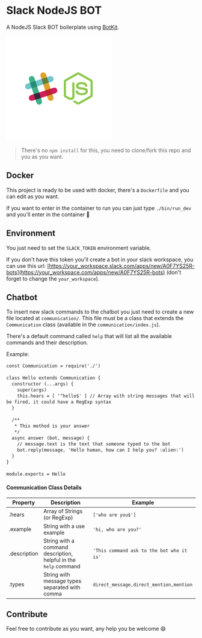 # Slack NodeJS BOT

A NodeJS Slack BOT boilerplate using [BotKit](https://github.com/howdyai/botkit).

![Slack and NodeJS logos](slack-nodejs.png)

> There's no `npm install` for this, you need to clone/fork this repo and you as you want.

## Docker

This project is ready to be used with docker, there's a `Dockerfile` and you can edit as you want.

If you want to enter in the container to run you can just type `./bin/run_dev` and you'll enter in the container :tada:

## Environment

You just need to set the `SLACK_TOKEN` environment variable.

If you don't have this token you'll create a bot in your slack workspace, you can use this url:  [https://your_workspace.slack.com/apps/new/A0F7YS25R-bots](https://your_workspace.com/apps/new/A0F7YS25R-bots) (don't forget to change the `your_workspace`).


## Chatbot

To insert new slack commands to the chatbot you just need to create a new file located at `communication/`. This file must be a class that extends the `Communication` class (available in the `communication/index.js`).

There's a default command called `help` that will list all the available commands and their description.

Example: 

```
const Communication = require('./')

class Hello extends Communication {
  constructor (...args) {
    super(args)
    this.hears = [ '^hello$' ] // Array with string messages that will be fired, it could have a RegExp syntax
  }

  /**
   * This method is your answer
   */
  async answer (bot, message) {
    // message.text is the text that someone typed to the bot
    bot.reply(message, 'Hello human, how can I help you? :alien:')
  }
}

module.exports = Hello
```

#### Communication Class Details


|Property|Description|Example|
|------------|---------------|-------------|
|.hears|Array of Strings (or RegExp)|`['who are you$']`|
|.example|String with a use example|`'hi, who are you?'`|
|.description|String with a command description, helpful in the `help` command|`'This command ask to the bot who it is'`|
|.types|String with message types separated with comma|`direct_message,direct_mention,mention`

## Contribute

Feel free to contribute as you want, any help you be welcome :smile: